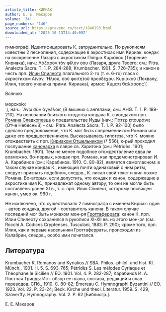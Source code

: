 ```yaml
---
article_title: КИРИАК
author: Е. Е. Макаров
volume: '34'
page_numbers: '146'
source_url: https://pravenc.ru/text/1840193.html
downloaded_at: '2025-10-13T14:40:09Z'
---
```


гимнограф. Идентифицировать К. затруднительно. По рукописям известны 2 песнопения, содержащие в акростихах имя Кириак: кондак на воскресение Лазаря с акростихом Ποίημα Κυριάκου (Творение Кириака), нач.: Λάζαρον τὸν φίλον σου (Лазаря, друга Твоего; см.: Pitra. Analecta Sacra. T. 1. P. 284-288; Krumbacher. 1901. S. 726-735); и канон в честь прп. [Илии Спилеота](<https://pravenc.ru/text/Илии Спилеота.html>) плагального 2-го (т. е. 6-го) гласа с акростихом Αἴνον, ᾿Ηλιού, σοῦ φοιτητοῦ προσδέχου. Κυριακοῦ (Похвалу, Илия, твоего ученика прими. Кириака), ирмос: Κύματι θαλάσσης̇ (<div class="cu">Волно́ю</div> <div class="cu">морско́ю:</div> ), нач.: ῎Ανω σὺν ἀγγέλοις (В вышних с ангелами; см.: AHG. T. 1. P. 199-210). На основании близкого сходства кондака К. с кондаком прп. [Романа Сладкопевца](<https://pravenc.ru/text/Романа Сладкопевца.html>) о предательстве Иуды (нач.: Πάτερ ἐπουράνιε (Отче Небесный) - см.: Pitra. Analecta Sacra. T. 1. P. 92-100) было сделано предположение, что К. мог быть современником Романа или даже его предшественником. Высказывалась гипотеза, что К. можно отождествить с прп. [Кириаком Отшельником](<https://pravenc.ru/text/Кириаком Отшельником.html>) († 556), к-рый проходил послушание [канонарха](https://pravenc.ru/text/канонарха.html) в лавре св. Харитона (см.: Pétridès. 1901; Krumbacher. 1901). Тем не менее подобное отождествление едва ли возможно. Во-первых, кондак прп. Романа, как продемонстрировал И. А. Карабинов (см.: Карабинов. 1910. С. 80-82), является самогласном: в таком случае кондак К., имеющий почти одинаковый с ним ритм, следует признать подобном, следов., К. писал свой текст и жил позже Романа. Во-вторых, если допустить, что кондак и канон, содержащие в акростихе имя К., принадлежат одному автору, то они не могли быть составлены ранее XI в., т. к. прп. Илия Спилеот, которому посвящен канон, умер ок. 960 г.

Не исключено, что существовало 2 гимнографа с именем Кириак: один - автор кондака, другой - составитель канона. В таком случае последний мог быть монахом мон-ря [Гроттаферрата](https://pravenc.ru/text/Гроттаферрата.html): канон К. прп. Илии Спилеоту сохранился в рукописи XI-XII вв. из этого мон-ря (см.: Rocchi A. Codices Cryptenses. Tusculani, 1883. P. 290); кроме того, прп. Илия, как и первые насельники Гроттаферраты, происходил из Калабрии, следов., особо ими почитался.

## Литература

Krumbacher K. Romanos und Kyriakos // SBA. Philos.-philol. und hist. Kl. Münch., 1901. H. 5. S. 693-765; Pétridès S. Les mélodes Cyriaque et Théophane le Sicilien // EО. 1901. Vol. 4. P. 282-287; Карабинов И. А. 
Постная Триодь: Ист. обзор ее плана, состава, редакций и слав. переводов. СПб., 1910. С. 80-82; Émereau C. Hymnographi Byzantini // EО. 1923. Vol. 22. P. 23-24; Beck. Kirche und theol. Literatur. 1959. S. 429; Szöverffy. Hymnography. Vol. 2. P. 62 [Библиогр.].

Е. Е. Макаров
